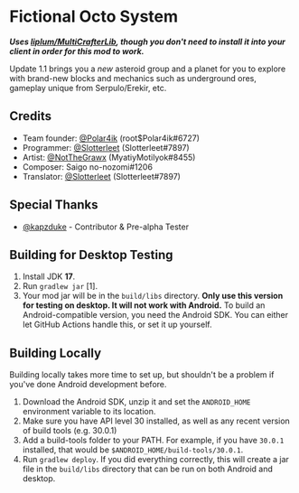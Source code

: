 # Fictional Octo System
***Uses [liplum/MultiCrafterLib](https://github.com/liplum/MultiCrafterLib), though you don't need to install it into your client in order for this mod to work.***

Update 1.1 brings you a _new_ asteroid group and a planet for you to explore with brand-new blocks and mechanics such as underground ores, gameplay unique from Serpulo/Erekir, etc.
## Credits
- Team founder: [@Polar4ik](https://github.com/Polar4ik) (root$Polar4ik#6727)
- Programmer: [@Slotterleet](https://github.com/Slotterleet) (Slotterleet#7897)
- Artist: [@NotTheGrawx](https://github.com/NotTheGrawx) (MyatiyMotilyok#8455)
- Composer: Saigo no-nozomi#1206
- Translator: [@Slotterleet](https://github.com/Slotterleet) (Slotterleet#7897)

## Special Thanks
- [@kapzduke](https://github.com/kapzduke) - Contributor & Pre-alpha Tester

## Building for Desktop Testing

1. Install JDK **17**.
2. Run `gradlew jar` [1].
3. Your mod jar will be in the `build/libs` directory. **Only use this version for testing on desktop. It will not work with Android.**
To build an Android-compatible version, you need the Android SDK. You can either let GitHub Actions handle this, or set it up yourself.

## Building Locally

Building locally takes more time to set up, but shouldn't be a problem if you've done Android development before.
1. Download the Android SDK, unzip it and set the `ANDROID_HOME` environment variable to its location.
2. Make sure you have API level 30 installed, as well as any recent version of build tools (e.g. 30.0.1)
3. Add a build-tools folder to your PATH. For example, if you have `30.0.1` installed, that would be `$ANDROID_HOME/build-tools/30.0.1`.
4. Run `gradlew deploy`. If you did everything correctly, this will create a jar file in the `build/libs` directory that can be run on both Android and desktop.